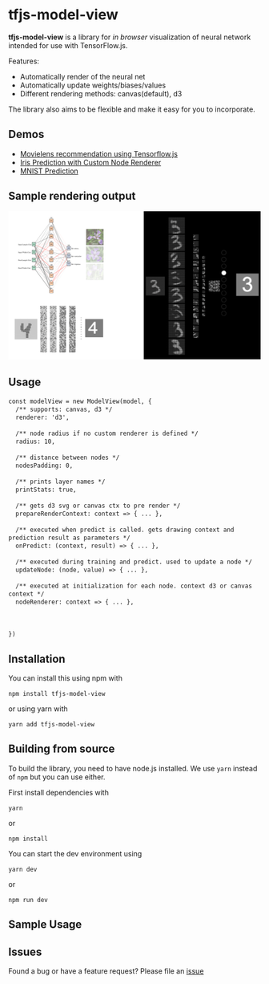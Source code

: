 # tfjs-model-view

__tfjs-model-view__ is a library for _in browser_ visualization of neural network intended for use with TensorFlow.js.

Features:

* Automatically render of the neural net 
* Automatically update weights/biases/values
* Different rendering methods: canvas(default), d3

The library also aims to be flexible and make it easy for you to incorporate.

## Demos

- [Movielens recommendation using Tensorflow.js](https://beta.observablehq.com/@cstefanache/movielens-recommendation-using-tensorflow-js)
- [Iris Prediction with Custom Node Renderer](https://beta.observablehq.com/@cstefanache/tensorflow-js-model-viewer-iris)
- [MNIST Prediction](https://beta.observablehq.com/@cstefanache/mnist-tensorflow-js-network-view-tfjs-model-view)

## Sample rendering output

![Samples](https://raw.githubusercontent.com/cstefanache/cstefanache.github.io/master/media/img/net2.png "Samples")


## Usage

```
const modelView = new ModelView(model, {
  /** supports: canvas, d3 */
  renderer: 'd3',           

  /** node radius if no custom renderer is defined */            
  radius: 10,

  /** distance between nodes */
  nodesPadding: 0,

  /** prints layer names */                            
  printStats: true,

  /** gets d3 svg or canvas ctx to pre render */                   
  prepareRenderContext: context => { ... },

  /** executed when predict is called. gets drawing context and prediction result as parameters */
  onPredict: (context, result) => { ... },

  /** executed during training and predict. used to update a node */
  updateNode: (node, value) => { ... },

  /** executed at initialization for each node. context d3 or canvas context */
  nodeRenderer: context => { ... },
  
  

})
```

## Installation

You can install this using npm with

```
npm install tfjs-model-view
```

or using yarn with

```
yarn add tfjs-model-view
```

## Building from source

To build the library, you need to have node.js installed. We use `yarn`
instead of `npm` but you can use either.

First install dependencies with

```
yarn
```

or

```
npm install
```

You can start the dev environment using

```
yarn dev
```

or

```
npm run dev
```


## Sample Usage


## Issues

Found a bug or have a feature request? Please file an [issue](https://github.com/cstefanache/tfjs-model-view/issues/new)
